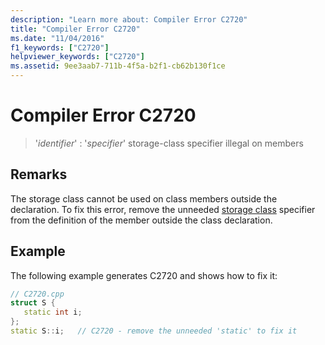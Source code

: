 ```yaml
---
description: "Learn more about: Compiler Error C2720"
title: "Compiler Error C2720"
ms.date: "11/04/2016"
f1_keywords: ["C2720"]
helpviewer_keywords: ["C2720"]
ms.assetid: 9ee3aab7-711b-4f5a-b2f1-cb62b130f1ce
---
```

# Compiler Error C2720

> '*identifier*' : '*specifier*' storage-class specifier illegal on members

## Remarks

The storage class cannot be used on class members outside the declaration. To fix this error, remove the unneeded [storage class](../../cpp/storage-classes-cpp.md) specifier from the definition of the member outside the class declaration.

## Example

The following example generates C2720 and shows how to fix it:

```cpp
// C2720.cpp
struct S {
   static int i;
};
static S::i;   // C2720 - remove the unneeded 'static' to fix it
```
